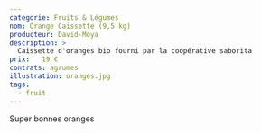 ```yaml
---
categorie: Fruits & Légumes
nom: Orange Caissette (9,5 kg)
producteur: David-Moya
description: >
  Caissette d'oranges bio fourni par la coopérative saborita
prix:   19 €
contrats: agrumes
illustration: oranges.jpg
tags: 
  - fruit
---
```


Super bonnes oranges